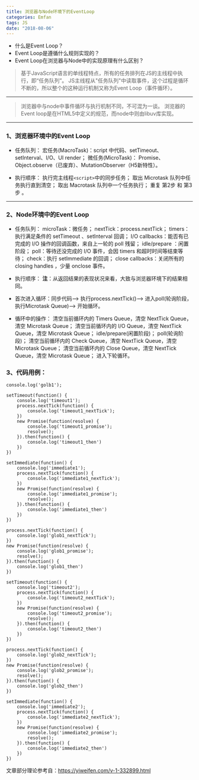 ```yaml
---
title: 浏览器与Node环境下的EventLoop
categories: Emfan
tags: JS
date: "2018-08-06"
---
```

-  什么是Event Loop？
-  Event Loop是遵循什么规则实现的？
-  Event Loop在浏览器与Node中的实现原理有什么区别？

> 基于JavaScript语言的单线程特点，所有的任务排列在JS的主线程中执行，即“任务队列”。
JS主线程从"任务队列"中读取事件，这个过程是循环不断的，所以整个的这种运行机制又称为Event Loop（事件循环）。

----------
> 浏览器中与node中事件循环与执行机制不同，不可混为一谈。
浏览器的Event loop是在HTML5中定义的规范，而node中则由libuv库实现。

---------

### 1、浏览器环境中的Event Loop

- 任务队列：
宏任务(MacroTask)：script 中代码、setTimeout、setInterval、I/O、UI render；
微任务(MicroTask)： Promise、Object.observe（已废弃）、MutationObserver（H5新特性）。

- 执行顺序：
执行完主线程``<script>``中的同步任务；
取出 Microtask 队列中任务执行直到清空；
取出 Macrotask 队列中一个任务执行；
重复 第2步 和 第3步 。


------------------

### 2、Node环境中的Event Loop

- 任务队列：
microTask：微任务；
nextTick：process.nextTick；
timers：执行满足条件的 setTimeout 、setInterval 回调；
I/O callbacks：能否有已完成的 I/O 操作的回调函数，来自上一轮的 poll 残留；
idle/prepare ：闲置阶段；
poll：等待还没完成的 I/O 事件，会因 timers 和超时时间等结束等待；
check：执行 setImmediate 的回调；
close callbacks：关闭所有的 closing handles ，少量 onclose 事件。

- 执行顺序：
**注**：从返回结果的表现状况来看，大致与浏览器环境下的结果相同。
- 首次进入循环：同步代码--> 执行process.nextTick()--> 进入poll(轮询阶段，执行Microtask Queue)--> 开始循环。
- 循环中的操作：
清空当前循环内的 Timers Queue，清空 NextTick Queue，清空 Microtask Queue；
清空当前循环内的 I/O Queue，清空 NextTick Queue，清空 Microtask Queue；
idle/prepare(闲置阶段)；
poll(轮询阶段)；
清空当前循环内的 Check Queue，清空 NextTick Queue，清空 Microtask Queue；
清空当前循环内的 Close Queue，清空 NextTick Queue，清空 Microtask Queue；
进入下轮循环。


### 3、代码用例：
```
console.log('golb1');

setTimeout(function() {
    console.log('timeout1');
    process.nextTick(function() {
        console.log('timeout1_nextTick');
    })
    new Promise(function(resolve) {
        console.log('timeout1_promise');
        resolve();
    }).then(function() {
        console.log('timeout1_then')
    })
})

setImmediate(function() {
    console.log('immediate1');
    process.nextTick(function() {
        console.log('immediate1_nextTick');
    })
    new Promise(function(resolve) {
        console.log('immediate1_promise');
        resolve();
    }).then(function() {
        console.log('immediate1_then')
    })
})

process.nextTick(function() {
    console.log('glob1_nextTick');
})
new Promise(function(resolve) {
    console.log('glob1_promise');
    resolve();
}).then(function() {
    console.log('glob1_then')
})

setTimeout(function() {
    console.log('timeout2');
    process.nextTick(function() {
        console.log('timeout2_nextTick');
    })
    new Promise(function(resolve) {
        console.log('timeout2_promise');
        resolve();
    }).then(function() {
        console.log('timeout2_then')
    })
})

process.nextTick(function() {
    console.log('glob2_nextTick');
})
new Promise(function(resolve) {
    console.log('glob2_promise');
    resolve();
}).then(function() {
    console.log('glob2_then')
})

setImmediate(function() {
    console.log('immediate2');
    process.nextTick(function() {
        console.log('immediate2_nextTick');
    })
    new Promise(function(resolve) {
        console.log('immediate2_promise');
        resolve();
    }).then(function() {
        console.log('immediate2_then')
    })
})
```

文章部分理论参考自：https://yiweifen.com/v-1-332899.html






